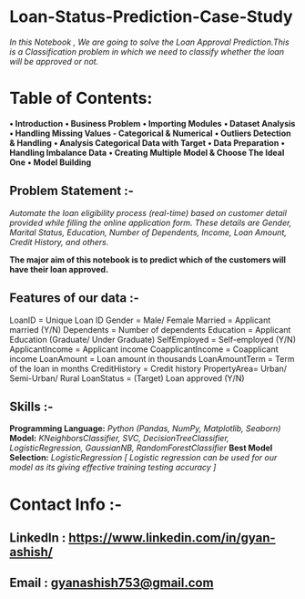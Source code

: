 # Loan-Status-Prediction-Case-Study

_In this Notebook , We are going to solve the Loan Approval Prediction.This is a Classification problem in which we need to classify whether the loan will be approved or not._

# **Table of Contents:**
**• Introduction**
**• Business Problem**
**• Importing Modules**
**• Dataset Analysis**
**• Handling Missing Values - Categorical & Numerical**
**• Outliers Detection & Handling**
**• Analysis Categorical Data with Target**
**• Data Preparation**
**• Handling Imbalance Data**
**• Creating Multiple Model & Choose The Ideal One**
**• Model Building**

## Problem Statement :-
_Automate the loan eligibility process (real-time) based on customer detail provided while filling the online application form. These details are Gender, Marital Status, Education, Number of Dependents, Income, Loan Amount, Credit History, and others._

**The major aim of this notebook is to predict which of the customers will have their loan approved.**

## Features of our data :-
LoanID = Unique Loan ID
Gender = Male/ Female
Married = Applicant married (Y/N)
Dependents = Number of dependents
Education = Applicant Education (Graduate/ Under Graduate)
SelfEmployed = Self-employed (Y/N)
ApplicantIncome = Applicant income
CoapplicantIncome = Coapplicant income
LoanAmount = Loan amount in thousands
LoanAmountTerm = Term of the loan in months
CreditHistory = Credit history
PropertyArea= Urban/ Semi-Urban/ Rural
LoanStatus = (Target) Loan approved (Y/N)

## Skills :-
**Programming Language:** *Python (Pandas, NumPy, Matplotlib, Seaborn)*
**Model:** *KNeighborsClassifier, SVC, DecisionTreeClassifier, LogisticRegression, GaussianNB, RandomForestClassifier*
**Best Model Selection:** *LogisticRegression*
_[ Logistic regression can be used for our model as its giving effective training testing accuracy ]_

# Contact Info :-

## Linkedln : https://www.linkedin.com/in/gyan-ashish/
## Email : gyanashish753@gmail.com

